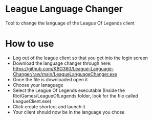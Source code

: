 # League Language Changer
 Tool to change the language of the League Of Legends client

# How to use
 * Log out of the league client so that you get into the login screen
 * Download the language changer through here: https://github.com/KBG360/League-Language-Changer/raw/main/LeagueLanguageChanger.exe
 * Once the file is downloaded open it
 * Choose your lanaguage
 * Select the League Of Legends executable (Inside the RiotGames/LeagueOfLegends folder, look for the file called LeagueClient.exe)
 * Click create shortcut and launch it
 * Your client should now be in the language you chose
